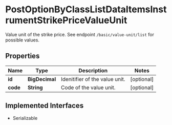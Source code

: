 

# PostOptionByClassListDataItemsInstrumentStrikePriceValueUnit

Value unit of the strike price. See endpoint `/basic/value-unit/list` for possible values.

## Properties

Name | Type | Description | Notes
------------ | ------------- | ------------- | -------------
**id** | **BigDecimal** | Idenitifier of the value unit. |  [optional]
**code** | **String** | Code of the value unit. |  [optional]


## Implemented Interfaces

* Serializable


